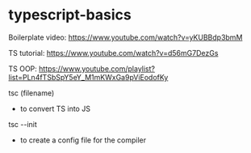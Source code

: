 # typescript-basics

Boilerplate video: https://www.youtube.com/watch?v=yKUBBdp3bmM 

TS tutorial: https://www.youtube.com/watch?v=d56mG7DezGs

TS OOP: https://www.youtube.com/playlist?list=PLn4fTSbSpY5eY_M1mKWxGa9pViEodofKy 

tsc (filename)
- to convert TS into JS

tsc --init 
- to create a config file for the compiler

